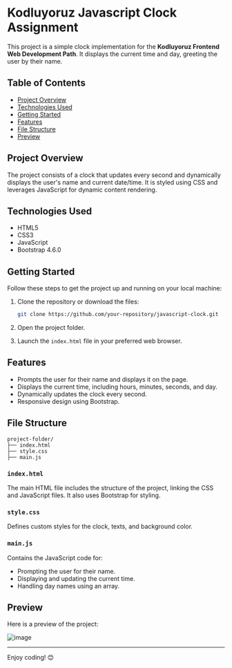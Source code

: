 # Kodluyoruz Javascript Clock Assignment

This project is a simple clock implementation for the **Kodluyoruz Frontend Web Development Path**. It displays the current time and day, greeting the user by their name.

## Table of Contents

- [Project Overview](#project-overview)
- [Technologies Used](#technologies-used)
- [Getting Started](#getting-started)
- [Features](#features)
- [File Structure](#file-structure)
- [Preview](#preview)

## Project Overview

The project consists of a clock that updates every second and dynamically displays the user's name and current date/time. It is styled using CSS and leverages JavaScript for dynamic content rendering.

## Technologies Used

- HTML5
- CSS3
- JavaScript
- Bootstrap 4.6.0

## Getting Started

Follow these steps to get the project up and running on your local machine:

1. Clone the repository or download the files:

   ```bash
   git clone https://github.com/your-repository/javascript-clock.git
   ```

2. Open the project folder.

3. Launch the `index.html` file in your preferred web browser.

## Features

- Prompts the user for their name and displays it on the page.
- Displays the current time, including hours, minutes, seconds, and day.
- Dynamically updates the clock every second.
- Responsive design using Bootstrap.

## File Structure

```
project-folder/
├── index.html
├── style.css
├── main.js
```

### `index.html`

The main HTML file includes the structure of the project, linking the CSS and JavaScript files. It also uses Bootstrap for styling.

### `style.css`

Defines custom styles for the clock, texts, and background color.

### `main.js`

Contains the JavaScript code for:
- Prompting the user for their name.
- Displaying and updating the current time.
- Handling day names using an array.

## Preview

Here is a preview of the project:


![image](https://github.com/user-attachments/assets/cb10ce50-f67d-42ce-b77a-4823dc14c953)

---

Enjoy coding! 😊
